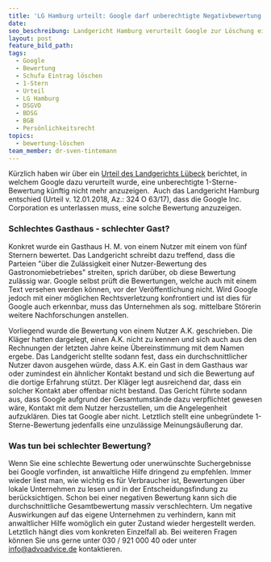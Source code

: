 ```yaml
---
title: 'LG Hamburg urteilt: Google darf unberechtigte Negativbewertung nicht anzeigen'
date:
seo_beschreibung: Landgericht Hamburg verurteilt Google zur Löschung einer Bewertung
layout: post
feature_bild_path:
tags:
  - Google
  - Bewertung
  - Schufa Eintrag löschen
  - 1-Stern
  - Urteil
  - LG Hamburg
  - DSGVO
  - BDSG
  - BGB
  - Persönlichkeitsrecht
topics:
  - bewertung-löschen
team_member: dr-sven-tintemann
---
```


K&uuml;rzlich haben wir &uuml;ber ein [Urteil des Landgerichts L&uuml;beck](https://advoadvice.de/blog/lg-l%C3%BCbeck-verurteilt-google-unberechtigte-1-sterne-bewertung-darf-nicht-angezeigt-werden/) berichtet, in welchem Google dazu verurteilt wurde, eine unberechtigte 1-Sterne-Bewertung k&uuml;nftig nicht mehr anzuzeigen.&nbsp; Auch das Landgericht Hamburg entschied (Urteil v. 12.01.2018, Az.: 324 O 63/17), dass die Google Inc. Corporation es unterlassen muss, eine solche Bewertung anzuzeigen.

### Schlechtes Gasthaus - schlechter Gast?

Konkret wurde ein Gasthaus H. M. von einem Nutzer mit einem von f&uuml;nf Sternern bewertet. Das Landgericht schreibt dazu treffend, dass die Parteien "&uuml;ber die Zul&auml;ssigkeit einer Nutzer-Bewertung des Gastronomiebetriebes" streiten, sprich dar&uuml;ber, ob diese Bewertung zul&auml;ssig war. Google selbst pr&uuml;ft die Bewertungen, welche auch mit einem Text versehen werden k&ouml;nnen, vor der Ver&ouml;ffentlichung nicht. Wird Google jedoch mit einer m&ouml;glichen Rechtsverletzung konfrontiert und ist dies f&uuml;r Google auch erkennbar, muss das Unternehmen als sog. mittelbare St&ouml;rerin weitere Nachforschungen anstellen.

Vorliegend wurde die Bewertung von einem Nutzer A.K. geschrieben. Die Kl&auml;ger hatten dargelegt, einen A.K. nicht zu kennen und sich auch aus den Rechnungen der letzten Jahre keine &Uuml;bereinstimmung mit dem Namen ergebe. Das Landgericht stellte sodann fest, dass ein durchschnittlicher Nutzer davon ausgehen w&uuml;rde, dass A.K. ein Gast in dem Gasthaus war oder zumindest ein &auml;hnlicher Kontakt bestand und sich die Bewertung auf die dortige Erfahrung st&uuml;tzt. Der Kl&auml;ger legt ausreichend dar, dass ein solcher Kontakt aber offenbar nicht bestand. Das Gericht f&uuml;hrte sodann aus, dass Google aufgrund der Gesamtumst&auml;nde dazu verpflichtet gewesen w&auml;re, Kontakt mit dem Nutzer herzustellen, um die Angelegenheit aufzukl&auml;ren. Dies tat Google aber nicht. Letztlich stellt eine unbegr&uuml;ndete 1-Sterne-Bewertung jedenfalls eine unzul&auml;ssige Meinungs&auml;u&szlig;erung dar.

### Was tun bei schlechter Bewertung?

Wenn Sie eine schlechte Bewertung oder unerw&uuml;nschte Suchergebnisse bei Google vorfinden, ist anwaltliche Hilfe dringend zu empfehlen. Immer wieder liest man, wie wichtig es f&uuml;r Verbraucher ist, Bewertungen &uuml;ber lokale Unternehmen zu lesen und in der Entscheidungsfindung zu ber&uuml;cksichtigen. Schon bei einer negativen Bewertung kann sich die durchschnittliche Gesamtbewertung massiv verschlechtern. Um negative Auswirkungen auf das eigene Unternehmen zu verhindern, kann mit anwaltlicher Hilfe wom&ouml;glich ein guter Zustand wieder hergestellt werden. Letztlich h&auml;ngt dies vom konkreten Einzelfall ab. Bei weiteren Fragen k&ouml;nnen Sie uns gerne unter 030 / 921 000 40 oder unter info@advoadvice.de kontaktieren.

&nbsp;

&nbsp;
